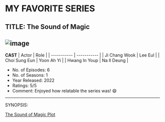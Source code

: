 # MY FAVORITE SERIES 
## TITLE: The Sound of Magic
![image](https://user-images.githubusercontent.com/119982739/206387178-66e168b8-92e3-49b7-9c90-3c1ee3fc024b.png)
---
**CAST**
| Actor | Role |
| ----------- | ----------- |
| Ji Chang Wook | Lee Eul |
| Choi Sung Eun | Yoon Ah Yi |
| Hwang In Youp | Na Il Deung |

- No. of Episodes: 6
- No. of Seasons: 1
- Year Released: 2022
- Ratings: 5/5
- Comment: Enjoyed how relatable the series was! :smile:
---
SYNOPSIS:

[The Sound of Magic Plot](https://asianwiki.com/The_Sound_of_Magic)



